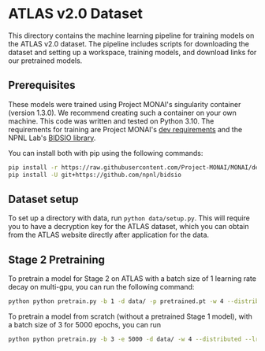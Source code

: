 # ATLAS v2.0 Dataset

This directory contains the machine learning pipeline for training models on the ATLAS v2.0 dataset. 
The pipeline includes scripts for downloading the dataset and setting up a workspace, training models, and download 
links for our pretrained models.

## Prerequisites

These models were trained using Project MONAI's singularity container (version 1.3.0). We recommend creating such a 
container on your own machine. This code was written and tested on Python 3.10. The requirements for training are 
Project MONAI's [dev requirements](https://raw.githubusercontent.com/Project-MONAI/MONAI/dev/requirements-dev.txt) 
and the NPNL Lab's [BIDSIO library](https://github.com/npnl/bidsio/tree/main).

You can install both with pip using the following commands:

```bash
pip install -r https://raw.githubusercontent.com/Project-MONAI/MONAI/dev/requirements-dev.txt
pip install -U git+https://github.com/npnl/bidsio
```

## Dataset setup

To set up a directory with data, run `python data/setup.py`. This will require you to have a decryption key for the ATLAS
dataset, which you can obtain from the ATLAS website directly after application for the data. 

## Stage 2 Pretraining
To pretrain a model for Stage 2 on ATLAS with a batch size of 1 learning rate decay on multi-gpu, you can run the following command: 
```bash
python python pretrain.py -b 1 -d data/ -p pretrained.pt -w 4 --distributed --lr_decay --max_grad_norm 5.0 --amp --url "tcp://127.0.0.1:24734"
```

To pretrain a model from scratch (without a pretrained Stage 1 model), with a batch size of 3 for 5000 epochs, you can run
```bash
python python pretrain.py -b 3 -e 5000 -d data/ -w 4 --distributed --lr_decay --max_grad_norm 5.0 --amp --url "tcp://127.0.0.1:24734"

```

